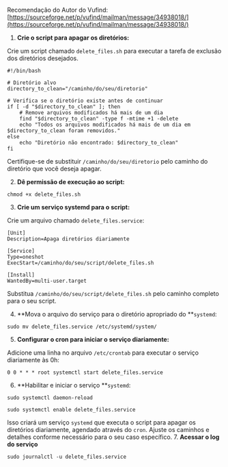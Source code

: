 Recomendação do Autor do Vufind:
[https://sourceforge.net/p/vufind/mailman/message/34938018/](https://sourceforge.net/p/vufind/mailman/message/34938018/)

1. **Crie o script para apagar os diretórios:**

Crie um script chamado `delete_files.sh` para executar a tarefa de exclusão dos diretórios desejados.
```
#!/bin/bash

# Diretório alvo
directory_to_clean="/caminho/do/seu/diretorio"

# Verifica se o diretório existe antes de continuar
if [ -d "$directory_to_clean" ]; then
    # Remove arquivos modificados há mais de um dia
    find "$directory_to_clean" -type f -mtime +1 -delete
    echo "Todos os arquivos modificados há mais de um dia em $directory_to_clean foram removidos."
else
    echo "Diretório não encontrado: $directory_to_clean"
fi
```
Certifique-se de substituir `/caminho/do/seu/diretorio` pelo caminho do diretório que você deseja apagar.

2. **Dê permissão de execução ao script:**

```
chmod +x delete_files.sh
```

3. **Crie um serviço systemd para o script:**

Crie um arquivo chamado `delete_files.service`:
```
[Unit]
Description=Apaga diretórios diariamente

[Service]
Type=oneshot
ExecStart=/caminho/do/seu/script/delete_files.sh

[Install]
WantedBy=multi-user.target
```
Substitua `/caminho/do/seu/script/delete_files.sh` pelo caminho completo para o seu script.

4. **Mova o arquivo do serviço para o diretório apropriado do **`systemd`:

```
sudo mv delete_files.service /etc/systemd/system/
```

5. **Configurar o cron para iniciar o serviço diariamente:**

Adicione uma linha no arquivo `/etc/crontab` para executar o serviço diariamente às 0h:
```
0 0 * * * root systemctl start delete_files.service
```

6. **Habilitar e iniciar o serviço **`systemd`:

```shell
sudo systemctl daemon-reload
```
```
sudo systemctl enable delete_files.service
```
Isso criará um serviço `systemd` que executa o script para apagar os diretórios diariamente, agendado através do `cron`. Ajuste os caminhos e detalhes conforme necessário para o seu caso específico.
7. **Acessar o log do serviço**

```shell
sudo journalctl -u delete_files.service
```